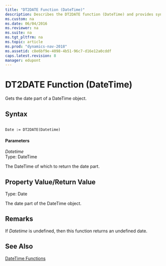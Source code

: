 ```yaml
---
title: "DT2DATE Function (DateTime)"
description: Describes the DT2DATE function (DateTime) and provides syntax, parameters, and return value.
ms.custom: na
ms.date: 06/04/2016
ms.reviewer: na
ms.suite: na
ms.tgt_pltfrm: na
ms.topic: article
ms.prod: "dynamics-nav-2018"
ms.assetid: c8e6bf9e-4098-4b51-96c7-d16e12a0cddf
caps.latest.revision: 8
manager: edupont
---
```

# DT2DATE Function (DateTime)
Gets the date part of a DateTime object.  
  
## Syntax  
  
```  
  
Date := DT2DATE(Datetime)  
```  
  
#### Parameters  
 *Datetime*  
 Type: DateTime  
  
 The DateTime of which to return the date part.  
  
## Property Value/Return Value  
 Type: Date  
  
 The date part of the DateTime object.  
  
## Remarks  
 If *Datetime* is undefined, then this function returns an undefined date.  
  
## See Also  
 [DateTime Functions](DateTime-Functions.md)
